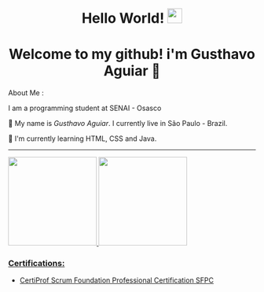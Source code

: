<h1 align="center">
  Hello World!
  <img src="https://media.giphy.com/media/hvRJCLFzcasrR4ia7z/giphy.gif" width="30"/>
</h1>

<h1 align="center">
Welcome to my github! i'm Gusthavo Aguiar 👋
</h1>
About Me :

I am a programming student at SENAI - Osasco 

🌱 My name is _Gusthavo Aguiar_. I currently live in São Paulo - Brazil.

🔭 I'm currently learning HTML, CSS and Java.

---

<div>
<a href="https://github.com/gusthavoaguiar">
<img height="180em" src="https://github-readme-stats.vercel.app/api/top-langs/?username=gusthavoaguiar&layout=compact&langs_count=7&theme=dracula"/>
<img height="180em" src="https://github-readme-stats.vercel.app/api?username=gusthavoaguiar&show_icons=true&theme=dracula&include_all_commits=true&count_private=true"/>
</div>

### Certifications:

- CertiProf Scrum Foundation Professional Certification SFPC
